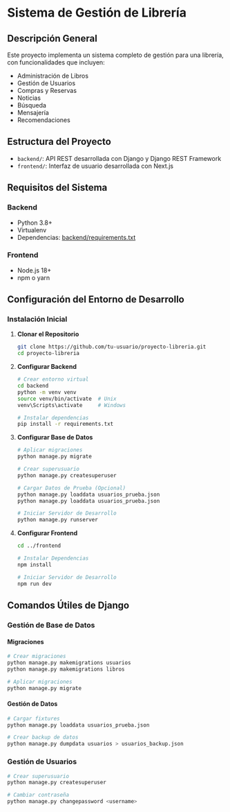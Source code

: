 # Sistema de Gestión de Librería

## Descripción General

Este proyecto implementa un sistema completo de gestión para una librería, con funcionalidades que incluyen:

- Administración de Libros
- Gestión de Usuarios
- Compras y Reservas
- Noticias
- Búsqueda
- Mensajería
- Recomendaciones

## Estructura del Proyecto

- `backend/`: API REST desarrollada con Django y Django REST Framework
- `frontend/`: Interfaz de usuario desarrollada con Next.js

## Requisitos del Sistema

### Backend
- Python 3.8+
- Virtualenv
- Dependencias: [backend/requirements.txt](cci:7://file:///f:/Universidad/Lab%20Software/Proyecto-Libreria/backend/requirements.txt:0:0-0:0)

### Frontend
- Node.js 18+
- npm o yarn

## Configuración del Entorno de Desarrollo

### Instalación Inicial

1. **Clonar el Repositorio**
   ```bash
   git clone https://github.com/tu-usuario/proyecto-libreria.git
   cd proyecto-libreria
   ```

2. **Configurar Backend**
   ```bash
   # Crear entorno virtual
   cd backend
   python -m venv venv
   source venv/bin/activate  # Unix
   venv\Scripts\activate     # Windows

   # Instalar dependencias
   pip install -r requirements.txt
   ```

3. **Configurar Base de Datos**
   ```bash
   # Aplicar migraciones
   python manage.py migrate

   # Crear superusuario
   python manage.py createsuperuser

   # Cargar Datos de Prueba (Opcional)
   python manage.py loaddata usuarios_prueba.json
   python manage.py loaddata usuarios_prueba.json

   # Iniciar Servidor de Desarrollo
   python manage.py runserver
   ```

4. **Configurar Frontend**
   ```bash
   cd ../frontend

   # Instalar Dependencias
   npm install

   # Iniciar Servidor de Desarrollo
   npm run dev
   ```

## Comandos Útiles de Django

### Gestión de Base de Datos

#### Migraciones
```bash
# Crear migraciones
python manage.py makemigrations usuarios
python manage.py makemigrations libros

# Aplicar migraciones
python manage.py migrate
```

#### Gestión de Datos
```bash
# Cargar fixtures
python manage.py loaddata usuarios_prueba.json

# Crear backup de datos
python manage.py dumpdata usuarios > usuarios_backup.json
```

### Gestión de Usuarios
```bash
# Crear superusuario
python manage.py createsuperuser

# Cambiar contraseña
python manage.py changepassword <username>
```
